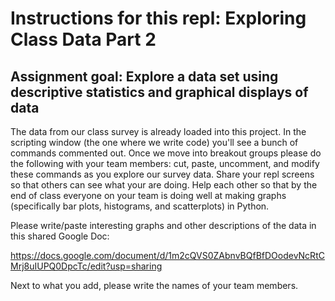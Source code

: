 # Instructions for this repl:  Exploring Class Data Part 2

## Assignment goal: Explore a data set using descriptive statistics and graphical displays of data
 
 The data from our class survey is already loaded into this project.  In the scripting window (the one where we write code) you'll see a bunch of commands commented out.  Once we move into breakout groups please do the following with your team members: cut, paste, uncomment, and modify these commands as you explore our survey data.  Share your repl screens so that others can see what your are doing.  Help each other so that by the end of class everyone on your team is doing well at making graphs (specifically bar plots, histograms, and scatterplots) in Python. 
 
 Please write/paste interesting graphs and other descriptions of the data in this shared Google Doc:
 
 https://docs.google.com/document/d/1m2cQVS0ZAbnvBQfBfDOodevNcRtCMrj8uIUPQ0DpcTc/edit?usp=sharing
 
Next to what you add, please write the names of your team members.


